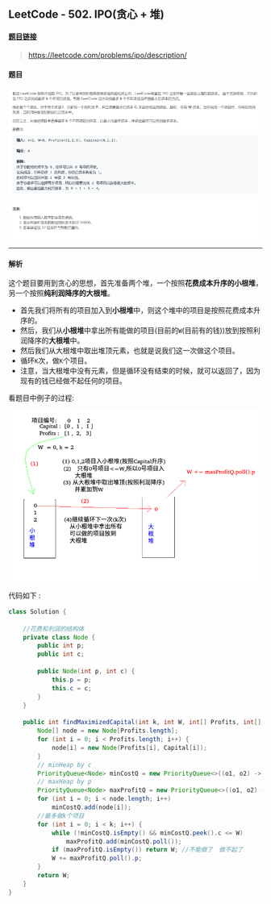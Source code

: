 ﻿## LeetCode - 502. IPO(贪心 + 堆)
#### [题目链接](https://leetcode.com/problems/ipo/description/)

> https://leetcode.com/problems/ipo/description/

#### 题目 

![在这里插入图片描述](images/502_t.png)
***
#### 解析  
 这个题目要用到贪心的思想，首先准备两个堆，一个按照**花费成本升序的小根堆**，另一个按照**纯利润降序的大根堆**。

 - 首先我们将所有的项目加入到**小根堆**中，则这个堆中的项目是按照花费成本升序的。
 - 然后，我们从**小根堆**中拿出所有能做的项目(目前的`W`(目前有的钱))放到按照利润降序的**大根堆**中。
 - 然后我们从大根堆中取出堆顶元素，也就是说我们这一次做这个项目。
 - 循环`K`次，做`K`个项目。
 - 注意，当大根堆中没有元素，但是循环没有结束的时候，就可以返回了，因为现有的钱已经做不起任何的项目。

看题目中例子的过程:

![这里写图片描述](images/502_s.png)



代码如下 : 

```java
class Solution {

    //花费和利润的结构体
    private class Node {
        public int p;
        public int c;

        public Node(int p, int c) {
            this.p = p;
            this.c = c;
        }
    }

    public int findMaximizedCapital(int k, int W, int[] Profits, int[] Capital) {
        Node[] node = new Node[Profits.length];
        for (int i = 0; i < Profits.length; i++) {
            node[i] = new Node(Profits[i], Capital[i]);
        }
        // minHeap by c
        PriorityQueue<Node> minCostQ = new PriorityQueue<>((o1, o2) -> o1.c - o2.c);
        // maxHeap by p
        PriorityQueue<Node> maxProfitQ = new PriorityQueue<>((o1, o2) -> -(o1.p - o2.p));
        for (int i = 0; i < node.length; i++)
            minCostQ.add(node[i]);
        //最多做k个项目
        for (int i = 0; i < k; i++) {
            while (!minCostQ.isEmpty() && minCostQ.peek().c <= W)
                maxProfitQ.add(minCostQ.poll());
            if (maxProfitQ.isEmpty()) return W; //不能做了　做不起了
            W += maxProfitQ.poll().p;
        }
        return W;
    }
}
```
